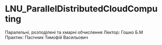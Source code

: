 # LNU_ParallelDistributedCloudComputing
Паралельні, розподілені та хмарні обчислення
Лектор: Гошко Б.М
Практик: Пасічник Тимофій Васильович
